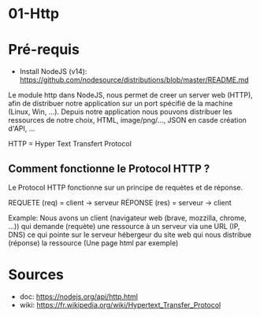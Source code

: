 # 01-Http

# Pré-requis
  - Install NodeJS (v14): https://github.com/nodesource/distributions/blob/master/README.md

Le module http dans NodeJS, nous permet de creer un server web (HTTP), afin de distribuer notre application sur un port spécifié de la machine (Linux, Win, ...).
Depuis notre application nous pouvons distribuer les ressources de notre choix, HTML, image/png/..., JSON en casde création d'API, ...

HTTP = Hyper Text Transfert Protocol

## Comment fonctionne le Protocol HTTP ?

Le Protocol HTTP fonctionne sur un principe de requètes et de réponse.

REQUETE (req) = client -> serveur
RÉPONSE (res) = serveur -> client

Example: 
Nous avons un client (navigateur web (brave, mozzilla, chrome, ...)) qui demande (requète) une ressource à un serveur via une URL (IP, DNS) ce qui pointe sur le serveur hébergeur du site web qui nous distribue (réponse) la ressource (Une page html par exemple)

# Sources
  - doc: https://nodejs.org/api/http.html
  - wiki: https://fr.wikipedia.org/wiki/Hypertext_Transfer_Protocol



